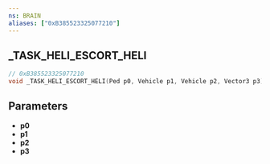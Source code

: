 ```yaml
---
ns: BRAIN
aliases: ["0xB385523325077210"]
---
```

## _TASK_HELI_ESCORT_HELI

```c
// 0xB385523325077210
void _TASK_HELI_ESCORT_HELI(Ped p0, Vehicle p1, Vehicle p2, Vector3 p3);
```



## Parameters
* **p0**
* **p1**
* **p2**
* **p3**

